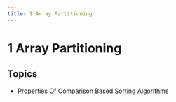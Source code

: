 ```yaml
---
title: 1 Array Partitioning
---
```


# 1 Array Partitioning

## Topics

- [Properties Of Comparison Based Sorting Algorithms](properties_of_comparison_based_sorting_algorithms.md)
